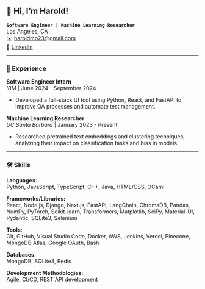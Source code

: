 ## 👋 Hi, I’m Harold!

**`Software Engineer | Machine Learning Researcher`**  
Los Angeles, CA  
✉️ [haroldmo23@gmail.com](mailto:haroldmo23@gmail.com)  
🔗 [LinkedIn](https://linkedin.com/in/harold-mo)

---

### 💼 Experience

**Software Engineer Intern**  
*IBM* | June 2024 - September 2024  
- Developed a full-stack UI tool using Python, React, and FastAPI to improve QA processes and automate test management.

**Machine Learning Researcher**  
*UC Santa Barbara* | January 2023 - Present  
- Researched pretrained text embeddings and clustering techniques, analyzing their impact on classification tasks and bias in models.

---

### 🛠️ Skills

**Languages:**  
Python, JavaScript, TypeScript, C++, Java, HTML/CSS, OCaml

**Frameworks/Libraries:**  
React, Node.js, Django, Next.js, FastAPI, LangChain, ChromaDB, Pandas, NumPy, PyTorch, Scikit-learn, Transformers, Matplotlib, SciPy, Material-UI, Pydantic, SQLite3, Selenium

**Tools:**  
Git, GitHub, Visual Studio Code, Docker, AWS, Jenkins, Vercel, Pinecone, MongoDB Atlas, Google OAuth, Bash

**Databases:**  
MongoDB, SQLite3, Redis

**Development Methodologies:**  
Agile, CI/CD, REST API development
